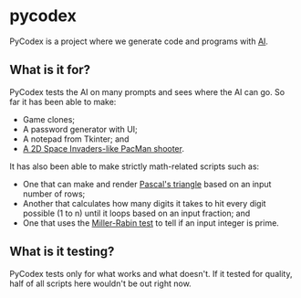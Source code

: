 # pycodex
PyCodex is a project where we generate code and programs with [AI](https://openai.com/blog/openai-codex/).

## What is it for?
PyCodex tests the AI on many prompts and sees where the AI can go. So far it has been able to make:
* Game clones;
* A password generator with UI;
* A notepad from Tkinter; and
* [A 2D Space Invaders-like PacMan shooter](https://lolingvo.itch.io/pacman-has-a-gun).

It has also been able to make strictly math-related scripts such as:
* One that can make and render [Pascal's triangle](https://en.wikipedia.org/wiki/Pascal%27s_triangle) based on an input number of rows;
* Another that calculates how many digits it takes to hit every digit possible (1 to n) until it loops based on an input fraction; and
* One that uses the [Miller-Rabin test](https://en.wikipedia.org/wiki/Miller–Rabin_primality_test) to tell if an input integer is prime.

## What is it testing?
PyCodex tests only for what works and what doesn't. If it tested for quality, half of all scripts here wouldn't be out right now.

